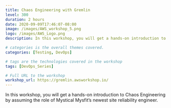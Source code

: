 ```yaml
---
title: Chaos Engineering with Gremlin
level: 300
duration: 2 hours
date: 2020-09-09T17:46:07-08:00
image: /images/AWS_workshop_5.png
logo: /images/AWS_Logo.png
description: In this workshop, you will get a hands-on introduction to Chaos Engineering

# categories is the overall themes covered. 
categories: [Testing, DevOps]

# tags are the technologies covered in the workshop
tags: [DevOps_Series]

# Full URL to the workshop
workshop_url: https://gremlin.awsworkshop.io/
---
```


In this workshop, you will get a hands-on introduction to Chaos Engineering by assuming the role of Mystical Mysfit’s newest site reliability engineer.